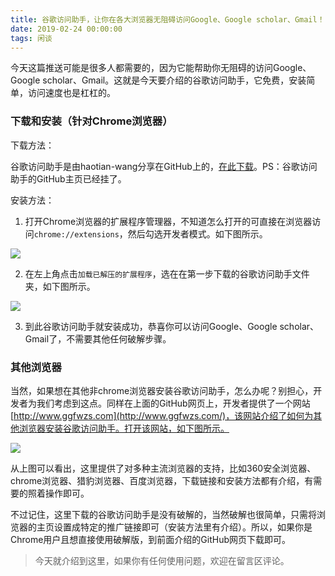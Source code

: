 ```yaml
---
title: 谷歌访问助手，让你在各大浏览器无阻碍访问Google、Google scholar、Gmail！
date: 2019-02-24 00:00:00
tags: 闲谈
---
```


今天这篇推送可能是很多人都需要的，因为它能帮助你无阻碍的访问Google、Google scholar、Gmail。这就是今天要介绍的谷歌访问助手，它免费，安装简单，访问速度也是杠杠的。

### 下载和安装（针对Chrome浏览器）

下载方法：

谷歌访问助手是由haotian-wang分享在GitHub上的，[在此下载](https://raw.githubusercontent.com/iseex/iseex.github.io/master/gifts/Google-Helper.zip)。PS：谷歌访问助手的GitHub主页已经挂了。

安装方法：

1. 打开Chrome浏览器的扩展程序管理器，不知道怎么打开的可直接在浏览器访问`chrome://extensions`，然后勾选开发者模式。如下图所示。

![](https://tva1.sinaimg.cn/large/0082zybply1gc6mvdn5urj31hk0s4dnb.jpg)

2. 在左上角点击`加载已解压的扩展程序`，选在在第一步下载的谷歌访问助手文件夹，如下图所示。

![](https://tva1.sinaimg.cn/large/0082zybply1gc6mvekxb8j30q70etwg2.jpg)

3. 到此谷歌访问助手就安装成功，恭喜你可以访问Google、Google scholar、Gmail了，不需要其他任何破解步骤。

### 其他浏览器

当然，如果想在其他非chrome浏览器安装谷歌访问助手，怎么办呢？别担心，开发者为我们考虑到这点。同样在上面的GitHub网页上，开发者提供了一个网站[http://www.ggfwzs.com](http://www.ggfwzs.com/)，该网站介绍了如何为其他浏览器安装谷歌访问助手。打开该网站，如下图所示。

![](https://tva1.sinaimg.cn/large/0082zybply1gc6mv8rslcj31hk0s4q7w.jpg)

从上图可以看出，这里提供了对多种主流浏览器的支持，比如360安全浏览器、chrome浏览器、猎豹浏览器、百度浏览器，下载链接和安装方法都有介绍，有需要的照着操作即可。

不过记住，这里下载的谷歌访问助手是没有破解的，当然破解也很简单，只需将浏览器的主页设置成特定的推广链接即可（安装方法里有介绍）。所以，如果你是Chrome用户且想直接使用破解版，到前面介绍的GitHub网页下载即可。

> 今天就介绍到这里，如果你有任何使用问题，欢迎在留言区评论。